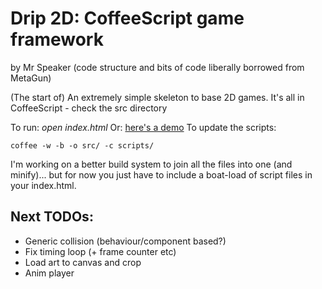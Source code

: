 # Drip 2D: CoffeeScript game framework
by Mr Speaker 
(code structure and bits of code liberally borrowed from MetaGun)

(The start of) An extremely simple skeleton to base 2D games. It's
all in CoffeeScript - check the src directory

To run: *open index.html*
Or: [here's a demo](http://mrspeaker.github.com/Drip-2D/)
To update the scripts:

    coffee -w -b -o src/ -c scripts/

I'm working on a better build system to join all the files into 
one (and minify)... but for now you just have to include a 
boat-load of script files in your index.html.

## Next TODOs:

* Generic collision (behaviour/component based?)
* Fix timing loop (+ frame counter etc)
* Load art to canvas and crop
* Anim player
